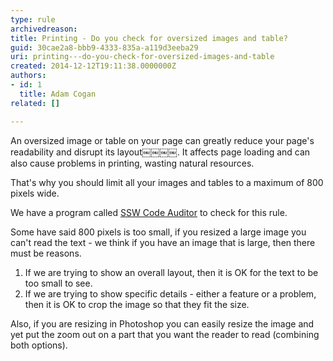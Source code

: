 ```yaml
---
type: rule
archivedreason: 
title: Printing - Do you check for oversized images and table?
guid: 30cae2a8-bbb9-4333-835a-a119d3eeba29
uri: printing---do-you-check-for-oversized-images-and-table
created: 2014-12-12T19:11:38.0000000Z
authors:
- id: 1
  title: Adam Cogan
related: []

---
```


An oversized image or table on your page can greatly reduce your page's readability                     and disrupt its layout￼￼￼￼. It affects page loading and can also cause problems in printing, wasting natural resources.

<!--endintro-->

That's why you should limit all your images and tables to a maximum of 800 pixels wide.

We have a program called     [SSW Code Auditor](http&#58;//www.ssw.com.au/ssw/CodeAuditor/) to check for this rule.

Some have said 800 pixels is too small, if you resized a large image you can't read the text - we think if you have an image that is large, then there must be reasons.

1. If we are trying to show an overall layout, then it is OK for the text to be too small to see.
2. If we are trying to show specific details - either a feature or a problem, then it is OK to crop the image so that they fit the size.


Also, if you are resizing in Photoshop you can easily resize the image and yet put the zoom out on a part that you want the reader to read (combining both options).
